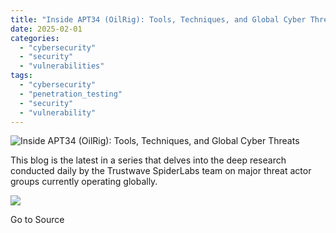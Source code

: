 ```yaml
---
title: "Inside APT34 (OilRig): Tools, Techniques, and Global Cyber Threats"
date: 2025-02-01
categories: 
  - "cybersecurity"
  - "security"
  - "vulnerabilities"
tags: 
  - "cybersecurity"
  - "penetration_testing"
  - "security"
  - "vulnerability"
---
```


![Inside APT34 (OilRig): Tools, Techniques, and Global Cyber Threats](https://www.trustwave.com/hubfs/Blogs/Trustwave_Blog/Headers/APT34-Blog-Header.jpg)

This blog is the latest in a series that delves into the deep research conducted daily by the Trustwave SpiderLabs team on major threat actor groups currently operating globally.

![](https://track.hubspot.com/__ptq.gif?a=21158977&k=14&r=https%3A%2F%2Fwww.trustwave.com%2Fen-us%2Fresources%2Fblogs%2Ftrustwave-blog%2Finside-apt34-oilrig-tools-techniques-and-global-cyber-threats%2F&bu=https%253A%252F%252Fwww.trustwave.com%252Fen-us%252Fresources%252Fblogs%252Ftrustwave-blog&bvt=rss)

Go to Source
